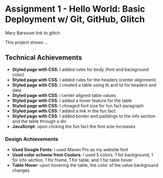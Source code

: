 Assignment 1 - Hello World: Basic Deployment w/ Git, GitHub, Glitch
===

Mary Barsoum
link to glitch

This project shows ...

## Technical Achievements
- **Styled page with CSS**: I added rules for body (font and background color)
- **Styled page with CSS**: I added rules for the headers (center alignment)
- **Styled page with CSS**: I created a table using th and td for headers and data
- **Styled page with CSS**: i center aligned table values
- **Styled page with CSS**: I added a hover feature for the table
- **Styled page with CSS**: I chnaged font size for fun fact paragraph 
- **Styled page with CSS**: I added a link in the fun fact 
- **Styled page with CSS**: I added border and paddings to the info section and the table through a div
- **JavaScript**: upon clicking the fun fact the font size increases

### Design Achievements
- **Used Google Fonts**: I used Maven Pro as my website font
- **Used color scheme from Coolors**: I used 5 colors. 1 for background, 1 for info section, 1 for frame, 1 for table, and 1 for table hover
- **Table Hover**: upon hovering the table, the color of the value background changes

